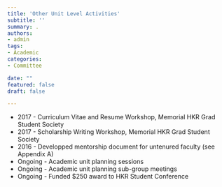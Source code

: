```yaml
---
title: 'Other Unit Level Activities'
subtitle: ''
summary: .	
authors:
- admin
tags:
- Academic
categories:
- Committee

date: ""
featured: false
draft: false

---
```



* 2017 - Curriculum Vitae and Resume Workshop, Memorial HKR Grad Student Society
* 2017 - Scholarship Writing Workshop, Memorial HKR Grad Student Society
* 2016 - Developped mentorship document for untenured faculty (see Appendix A)
* Ongoing - Academic unit planning sessions
* Ongoing - Academic unit planning sub-group meetings
* Ongoing - Funded $250 award to HKR Student Conference